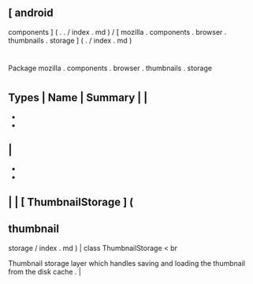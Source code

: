 [
android
-
components
]
(
.
.
/
index
.
md
)
/
[
mozilla
.
components
.
browser
.
thumbnails
.
storage
]
(
.
/
index
.
md
)
#
#
Package
mozilla
.
components
.
browser
.
thumbnails
.
storage
#
#
#
Types
|
Name
|
Summary
|
|
-
-
-
|
-
-
-
|
|
[
ThumbnailStorage
]
(
-
thumbnail
-
storage
/
index
.
md
)
|
class
ThumbnailStorage
<
br
>
Thumbnail
storage
layer
which
handles
saving
and
loading
the
thumbnail
from
the
disk
cache
.
|
